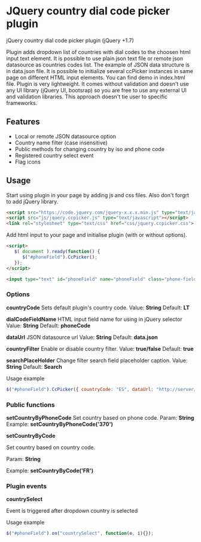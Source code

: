 # JQuery country dial code picker plugin
jQuery country dial code picker plugin (jQuery +1.7)

Plugin adds dropdown list of countries with dial codes to the choosen html input text element. It is possible to use plain json text file or remote json datasource as countries codes list. The example of JSON data structure is in data.json file. It is possible to initialize several ccPicker instances in same page on different HTML input elements. You can find demo in index.html file. Plugin is very lightweight. It comes without validation and doesn't use any UI library (jQuery UI, bootsrap) so you are free to use any external UI and validation libraries. This approach doesn't tie user to specific frameworks.

## Features
* Local or remote JSON datasource option
* Country name filter (case insensitive)
* Public methods for changing country by iso and phone code
* Registered country select event
* Flag icons

## Usage
Start using plugin in your page by adding js and css files. Also don't forgrt to add jQuery library.

```html
<script src="https://code.jquery.com/jquery-x.x.x.min.js" type="text/javascript"></script>
<script src="js/jquery.ccpicker.js" type="text/javascript"></script>
<link rel="stylesheet" type="text/css" href="css/jquery.ccpicker.css">
```

Add html input to your page and initialise plugin (with or without options).

```html
<script>
   $( document ).ready(function() {
      $("#phoneField").CcPicker();
   });
</script>

<input type="text" id="phoneField" name="phoneField" class="phone-field"/>
```

### Options

**countryCode** 
Sets default plugin's country code.
Value: **String**
Default: **LT**

**dialCodeFieldName**
HTML input field name for using in jQuery selector
Value: **String**
Default: **phoneCode**

**dataUrl**
JSON datasource url
Value: **String**
Default: **data.json**

**countryFilter**
Enable or disable country filter. 
Value: **true/false**
Default: **true**

**searchPlaceHolder**
Change filter search field placeholder caption. 
Value: **String**
Default: **Search**

Usage example

```js
$("#phoneField").CcPicker({ countryCode: "ES", dataUrl: "http://server/countries.json", searchPlaceHolder: "Find..." });
```


### Public functions

**setCountryByPhoneCode**
Set country based on phone code.
Param: **String**
Example: **setCountryByPhoneCode('370')**

**setCountryByCode**

Set country based on country code.

Param: **String**

Example: **setCountryByCode('FR')**


### Plugin events

**countrySelect**

Event is triggered after dropdown country is selected

Usage example

```js
$("#phoneField").on("countrySelect", function(e, i){});
```
